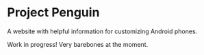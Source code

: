 # Project Penguin
A website with helpful information for customizing Android phones.

Work in progress!
Very barebones at the moment.
